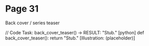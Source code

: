 # Page 31

Back cover / series teaser

// Code Task: back_cover_teaser() → RESULT: "Stub."
[python]
def back_cover_teaser():
    return "Stub."
[Illustration: (placeholder)]
